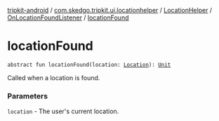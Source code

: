 [tripkit-android](../../../index.md) / [com.skedgo.tripkit.ui.locationhelper](../../index.md) / [LocationHelper](../index.md) / [OnLocationFoundListener](index.md) / [locationFound](./location-found.md)

# locationFound

`abstract fun locationFound(location: `[`Location`](../../../com.skedgo.tripkit.common.model/-location/index.md)`): `[`Unit`](https://kotlinlang.org/api/latest/jvm/stdlib/kotlin/-unit/index.html)

Called when a location is found.

### Parameters

`location` - The user's current location.